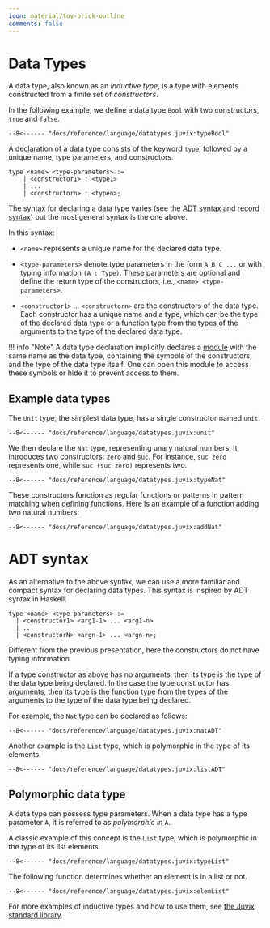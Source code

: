 ```yaml
---
icon: material/toy-brick-outline
comments: false
---
```


# Data Types

A data type, also known as an _inductive type_, is a type with elements
constructed from a finite set of _constructors_.

In the following example, we define a data type `Bool` with two constructors,
`true` and `false`.

```juvix
--8<------ "docs/reference/language/datatypes.juvix:typeBool"
```

A declaration of a data type
consists of the keyword `type`, followed by a unique name, type parameters, and
constructors.

```text
type <name> <type-parameters> :=
    | <constructor1> : <type1>
    | ...
    | <constructorn> : <typen>;
```

The syntax for declaring a data type varies (see the [ADT syntax](#adt-syntax)
and [record syntax](./records.md)) but the most general syntax is the one above.

In this syntax:

- `<name>` represents a unique name for the declared data type.

- `<type-parameters>` denote type parameters in the form `A B C ...` or with
  typing information `(A : Type)`. These parameters are optional and define the
  return type of the constructors, i.e., `<name> <type-parameters>`.

- `<constructor1>` ... `<constructorn>` are the constructors of the data type.
  Each constructor has a unique name and a type, which can be the type of the
  declared data type or a function type from the types of the arguments to the
  type of the declared data type.

!!! info "Note"
A data type declaration implicitly declares a [module](./modules.md) with
the same name as the data type, containing the symbols of the constructors,
and the type of the data type itself. One can open this module to access
these symbols or hide it to prevent access to them.

## Example data types

The `Unit` type, the simplest data type, has a single constructor named `unit`.

```juvix
--8<------ "docs/reference/language/datatypes.juvix:unit"
```

We then declare the `Nat` type, representing unary natural numbers. It
introduces two constructors: `zero` and `suc`. For instance, `suc zero`
represents one, while `suc (suc zero)` represents two.

```juvix
--8<------ "docs/reference/language/datatypes.juvix:typeNat"
```

These constructors function as regular functions or patterns in pattern matching
when defining functions. Here is an example of a function adding two natural
numbers:

```juvix
--8<------ "docs/reference/language/datatypes.juvix:addNat"
```

# ADT syntax

As an alternative to the above syntax, we can use a more familiar and compact
syntax for declaring data types. This syntax is inspired by ADT syntax in Haskell.

```text
type <name> <type-parameters> :=
  | <constructor1> <arg1-1> ... <arg1-n>
  | ...
  | <constructorN> <argn-1> ... <argn-n>;
```

Different from the previous presentation, here the constructors do not have
typing information.

If a type constructor as above has no arguments, then its type is
the type of the data type being declared. In the case the type constructor has
arguments, then its type is the function type from the types of the arguments to
the type of the data type being declared.

For example, the `Nat` type can be declared as follows:

```juvix
--8<------ "docs/reference/language/datatypes.juvix:natADT"
```

Another example is the `List` type, which is polymorphic in the type of its
elements.

```juvix
--8<------ "docs/reference/language/datatypes.juvix:listADT"
```

## Polymorphic data type

A data type can possess type parameters. When a data type has a type parameter
`A`, it is referred to as _polymorphic in_ `A`.

A classic example of this concept is the `List` type, which is polymorphic in
the type of its list elements.

```juvix
--8<------ "docs/reference/language/datatypes.juvix:typeList"
```

The following function determines whether an element is in a list or not.

```juvix
--8<------ "docs/reference/language/datatypes.juvix:elemList"
```

For more examples of inductive types and how to use them, see [the Juvix
standard library](https://anoma.github.io/juvix-stdlib/).
